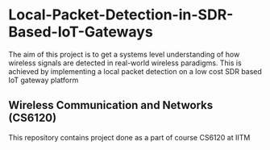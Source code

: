 # Local-Packet-Detection-in-SDR-Based-IoT-Gateways
The aim of this project is to get a systems level understanding of how wireless signals are detected in real-world wireless paradigms. This is achieved by implementing a local packet detection on a low cost SDR based IoT gateway platform


 ## Wireless Communication and Networks (CS6120)
This repository contains project done as a part of course CS6120 at IITM
